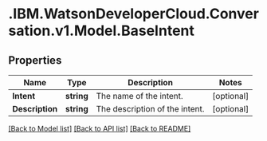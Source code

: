 # .IBM.WatsonDeveloperCloud.Conversation.v1.Model.BaseIntent
## Properties

Name | Type | Description | Notes
------------ | ------------- | ------------- | -------------
**Intent** | **string** | The name of the intent. | [optional] 
**Description** | **string** | The description of the intent. | [optional] 

[[Back to Model list]](../README.md#documentation-for-models) [[Back to API list]](../README.md#documentation-for-api-endpoints) [[Back to README]](../README.md)

